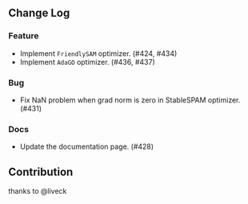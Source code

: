 ## Change Log

### Feature

* Implement `FriendlySAM` optimizer. (#424, #434)
* Implement `AdaGO` optimizer. (#436, #437)

### Bug

* Fix NaN problem when grad norm is zero in StableSPAM optimizer. (#431)

### Docs

* Update the documentation page. (#428)

## Contribution

thanks to @liveck
